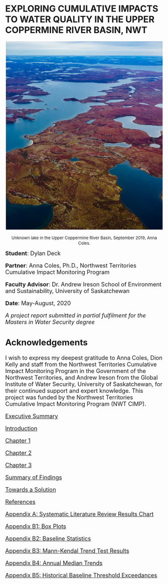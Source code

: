 <h1 id="exploring-cumulative-impacts-to-water-quality-in-the-upper-coppermine-river-basin-nwt">EXPLORING CUMULATIVE IMPACTS TO WATER QUALITY IN THE UPPER COPPERMINE RIVER BASIN, NWT</h1>
<div align="center">

<p><img src="IMG_8632.jpg" alt="Coppermine" width="500" height="600" ></p>
<p><font size="-1"> Unknown lake in the Upper Coppermine River Basin, September 2019, Anna Coles.</p>
<div align="left">

<p><font size="+1"> <strong>Student</strong>: Dylan Deck</p>
<p><strong>Partner</strong>: Anna Coles, Ph.D., Northwest Territories Cumulative Impact Monitoring Program</p>
<p><strong>Faculty Advisor</strong>: Dr. Andrew Ireson School of Environment and Sustainability, University of Saskatchewan</p>
<p><strong>Date</strong>: May-August, 2020</p>
<p><em>A project report submitted in partial fulfilment for the Masters in Water Security degree</em></p>
<h2 id="acknowledgements">Acknowledgements</h2>
<p>I wish to express my deepest gratitude to Anna Coles, Dion Kelly and staff from the Northwest Territories Cumulative Impact Monitoring Program in the Government of the Northwest Territories, and Andrew Ireson from the Global Institute of Water Security, University of Saskatchewan, for their continued support and expert knowledge. This project was funded by the Northwest Territories Cumulative Impact Monitoring Program (NWT CIMP).</p>

[Executive Summary](execsum.md)</p>
[Introduction](intro.md)</p>
[Chapter 1](Chapter1.md)</p>
[Chapter 2](Chapter2.md)</p>
[Chapter 3](Chapter3.md)</p>
[Summary of Findings](findings.md)</p>
[Towards a Solution](solution.md)</p>
[References](references.md)</p>
[Appendix A: Systematic Literature Review Results Chart](appendixA.md)</p>
[Appendix B1: Box Plots](appendixB1.md)</p>
[Appendix B2: Baseline Statistics](appendixB2.md)</p>
[Appendix B3: Mann-Kendal Trend Test Results](appendixB3.md)</p>
[Appendix B4: Annual Median Trends](appendixB4.md)</p>
[Appendix B5: Historical Baseline Threshold Exceedances](appendixB5.md)</p>

